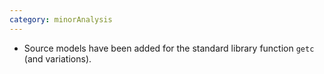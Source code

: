 ```yaml
---
category: minorAnalysis
---
```

* Source models have been added for the standard library function `getc` (and variations).
